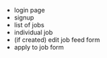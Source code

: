 - login page
- signup
- list of jobs
- individual job
- (if created) edit job feed form
- apply to job form

            